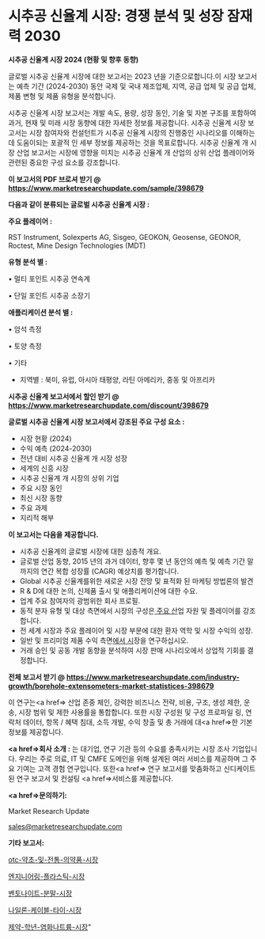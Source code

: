 # 시추공 신율계 시장: 경쟁 분석 및 성장 잠재력 2030

<strong>시추공 신율계 시장 2024 (현황 및 향후 동향)</strong>

글로벌 시추공 신율계 시장에 대한 보고서는 2023 년을 기준으로합니다.이 시장 보고서는 예측 기간 (2024-2030) 동안 국제 및 국내 제조업체, 지역, 공급 업체 및 공급 업체, 제품 변형 및 제품 유형을 분석합니다.

시추공 신율계 시장 보고서는 개발 속도, 용량, 성장 동인, 기술 및 자본 구조를 포함하여 과거, 현재 및 미래 시장 동향에 대한 자세한 정보를 제공합니다. 시추공 신율계 시장 보고서는 시장 참여자와 컨설턴트가 시추공 신율계 시장의 진행중인 시나리오를 이해하는 데 도움이되는 포괄적 인 세부 정보를 제공하는 것을 목표로합니다. 시추공 신율계 개 시장 산업 보고서는 시장에 영향을 미치는 시추공 신율계 개 산업의 상위 산업 플레이어와 관련된 중요한 구성 요소를 강조합니다.



<strong>이 보고서의 PDF 브로셔 받기 @ <a href=https://www.marketresearchupdate.com/sample/398679>https://www.marketresearchupdate.com/sample/398679</a></strong>



<strong>다음과 같이 분류되는 글로벌 시추공 신율계 시장 :</strong>



<strong>주요 플레이어 :</strong>

RST Instrument, Solexperts AG, Sisgeo, GEOKON, Geosense, GEONOR, Roctest, Mine Design Technologies (MDT)



<strong>유형 분석 별 :</strong>

• 멀티 포인트 시추공 연속계

• 단일 포인트 시추공 소장기



<strong>애플리케이션 분석 별 :</strong>

• 암석 측정

• 토양 측정

• 기타

<ul>
  <li>지역별 : 북미, 유럽, 아시아 태평양, 라틴 아메리카, 중동 및 아프리카</li>
</ul>


<strong>시추공 신율계 보고서에서 할인 받기 @ <a href=https://www.marketresearchupdate.com/discount/398679>https://www.marketresearchupdate.com/discount/398679</a></strong>



<strong>글로벌 시추공 신율계 시장 보고서에서 강조된 주요 구성 요소 :</strong>
<ul>
  <li>시장 현황 (2024)</li>
  <li>수익 예측 (2024-2030)</li>
  <li>전년 대비 시추공 신율계 개 시장 성장</li>
  <li>세계의 신흥 시장</li>
  <li>시추공 신율계 개 시장의 상위 기업</li>
  <li>주요 시장 동인</li>
  <li>최신 시장 동향</li>
  <li>주요 과제</li>
  <li>지리적 해부</li>
</ul>


<strong>이 보고서는 다음을 제공합니다.</strong>
<ul>
  <li>시추공 신율계의 글로벌 시장에 대한 심층적 개요.</li>
  <li>글로벌 산업 동향, 2015 년의 과거 데이터, 향후 몇 년 동안의 예측 및 예측 기간 말까지의 연간 복합 성장률 (CAGR) 예상치를 평가합니다.</li>
  <li>Global 시추공 신율계를위한 새로운 시장 전망 및 표적화 된 마케팅 방법론의 발견</li>
  <li>R &amp; D에 대한 논의, 신제품 출시 및 애플리케이션에 대한 수요.</li>
  <li>업계 주요 참여자의 광범위한 회사 프로필.</li>
  <li>동적 분자 유형 및 대상 측면에서 시장의 구성은<a href=> 주요 산</a>업 자원 및 플레이어를 강조합니다.</li>
  <li>전 세계 시장과 주요 플레이어 및 시장 부문에 대한 환자 역학 및 시장 수익의 성장.</li>
  <li>일반 및 프리미엄 제품 수익 측면<a href=>에서 시</a>장을 연구하십시오.</li>
  <li>거래 승인 및 공동 개발 동향을 분석하여 시장 판매 시나리오에서 상업적 기회를 결정합니다.</li>
</ul>



<strong>전체 보고서 받기 @ <a href=https://www.marketresearchupdate.com/industry-growth/borehole-extensometers-market-statistices-398679>https://www.marketresearchupdate.com/industry-growth/borehole-extensometers-market-statistices-398679</a></strong>

이 연구는<a href=> 산업 존중</a> 체인, 강력한 비즈니스 전략, 비용, 구조, 생성 제한, 운송, 시장 범위 및 제한 사용률을 통합합니다. 또한 시장 구성원 및 구성 프로파일 링, 연락처 데이터, 항목 / 혜택 침대, 소득 개발, 수익 창출 및 총 거래에 대<a href=>한 기본 </a>정보를 제공합니다.



<strong><a href=>회사 소</a>개 :</strong>
는 대기업, 연구 기관 등의 수요를 충족시키는 시장 조사 기업입니다. 우리는 주로 의료, IT 및 CMFE 도메인을 위해 설계된 여러 서비스를 제공하며 그 주요 기여는 고객 경험 연구입니다. 또한<a href=> 연구 보</a>고서를 맞춤화하고 신디케이트 된 연구 보고서 및 컨설팅 <a href=>서비스</a>를 제공합니다.



<strong><a href=>문의하기:</a></strong>

Market Research Update

sales@marketresearchupdate.com



<strong>기타 보고서:</strong>

<a href=https://www.linkedin.com/pulse/otc-약초-및-전통-의약품-시장-규모-성장-2023-trend-tracking-tips-360-analysis/>otc-약초-및-전통-의약품-시장</a>

<a href=https://www.linkedin.com/pulse/엔지니어링-플라스틱-시장-세분화-연구-및-목표-고객2029년-ub5if/>엔지니어링-플라스틱-시장</a>

<a href=https://www.linkedin.com/pulse/벤토나이트-분말-시장-세분화-연구-및-목표-고객2029년-consumer-connection-compendium-ana-mnycf/>벤토나이트-분말-시장</a>

<a href=https://www.linkedin.com/pulse/나일론-케이블-타이-시장-세분화-연구-및-목표-고객2030년-rglff/>나일론-케이블-타이-시장</a>

<a href=https://www.linkedin.com/pulse/제약-학년-염화나트륨-시장-세분화-연구-및-목표-고객2029년-rerpf/>제약-학년-염화나트륨-시장</a>"
